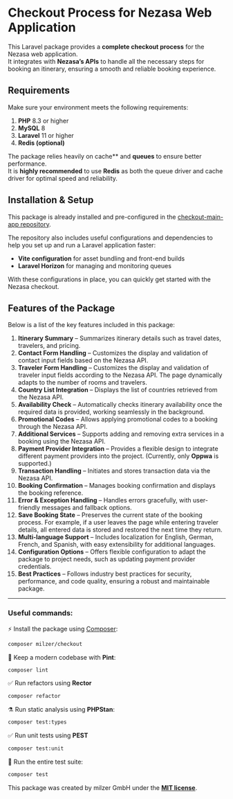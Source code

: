 # Checkout Process for Nezasa Web Application

This Laravel package provides a **complete checkout process** for the Nezasa web application.  
It integrates with **Nezasa’s APIs** to handle all the necessary steps for booking an itinerary, ensuring a smooth and reliable booking experience.


## Requirements
Make sure your environment meets the following requirements:

1. **PHP** 8.3 or higher
2. **MySQL** 8
3. **Laravel** 11 or higher
4. **Redis (optional)** 

The package relies heavily on cache** and **queues** to ensure better performance.  
It is **highly recommended** to use **Redis** as both the queue driver and cache driver for optimal speed and reliability.

## Installation & Setup
This package is already installed and pre-configured in the [checkout-main-app repository](https://github.com/milzer-tech/checkout-main-app).

The repository also includes useful configurations and dependencies to help you set up and run a Laravel application faster:

- **Vite configuration** for asset bundling and front-end builds
- **Laravel Horizon** for managing and monitoring queues

With these configurations in place, you can quickly get started with the Nezasa checkout.

## Features of the Package
Below is a list of the key features included in this package:

1. **Itinerary Summary** – Summarizes itinerary details such as travel dates, travelers, and pricing.
2. **Contact Form Handling** – Customizes the display and validation of contact input fields based on the Nezasa API.
3. **Traveler Form Handling** – Customizes the display and validation of traveler input fields according to the Nezasa API. The page dynamically adapts to the number of rooms and travelers.
4. **Country List Integration** – Displays the list of countries retrieved from the Nezasa API.
5. **Availability Check** – Automatically checks itinerary availability once the required data is provided, working seamlessly in the background.
6. **Promotional Codes** – Allows applying promotional codes to a booking through the Nezasa API.
7. **Additional Services** – Supports adding and removing extra services in a booking using the Nezasa API.
8. **Payment Provider Integration** – Provides a flexible design to integrate different payment providers into the project. (Currently, only **Oppwa** is supported.)
9. **Transaction Handling** – Initiates and stores transaction data via the Nezasa API.
10. **Booking Confirmation** – Manages booking confirmation and displays the booking reference.
11. **Error & Exception Handling** – Handles errors gracefully, with user-friendly messages and fallback options.
12. **Save Booking State** – Preserves the current state of the booking process. For example, if a user leaves the page while entering traveler details, all entered data is stored and restored the next time they return.
13. **Multi-language Support** – Includes localization for English, German, French, and Spanish, with easy extensibility for additional languages.
14. **Configuration Options** – Offers flexible configuration to adapt the package to project needs, such as updating payment provider credentials.
15. **Best Practices** – Follows industry best practices for security, performance, and code quality, ensuring a robust and maintainable package.

---

### Useful commands:

⚡️ Install the package using [Composer](https://getcomposer.org):

```bash
composer milzer/checkout
```

🧹 Keep a modern codebase with **Pint**:
```bash
composer lint
```

✅ Run refactors using **Rector**
```bash
composer refactor
```

⚗️ Run static analysis using **PHPStan**:
```bash
composer test:types
```

✅ Run unit tests using **PEST**
```bash
composer test:unit
```

🚀 Run the entire test suite:
```bash
composer test
```

This package was created by milzer GmbH under the **[MIT license](https://opensource.org/licenses/MIT)**.
